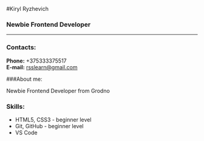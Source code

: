 #Kiryl Ryzhevich

### Newbie Frontend Developer

---

### Contacts:

**Phone:** +375333375517<br>
**E-mail:** rsslearn@gmail.com<br>

###About me:

Newbie Frontend Developer from Grodno<br>

### Skills:

- HTML5, CSS3 - beginner level
- Git, GitHub - beginner level
- VS Code



